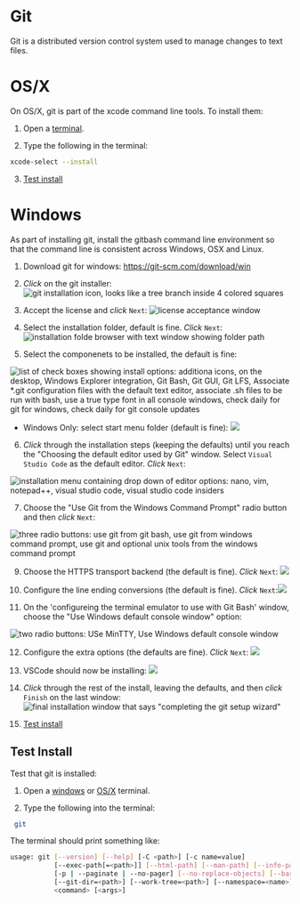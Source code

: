 # Git
Git is a distributed version control system used to manage changes to text files. 

# OS/X

On OS/X, git is part of the xcode command line tools. To install them:

1. Open a [terminal](osx_terminal).

2. Type the following in the terminal:
```bash
xcode-select --install
```
3. [Test install](#test-install)

# Windows
As part of installing git, install the gitbash command line environment so that the command line is consistent across Windows, OSX and Linux.

1. Download git for windows:
https://git-scm.com/download/win

2. *Click* on the git installer:
![git installation icon, looks like a tree branch inside 4 colored squares](../images/windows/git/git00.png)

3. Accept the license and *click* `Next`:
 ![license acceptance window](../images/windows/git/git01.png)

4. Select the installation folder, default is fine. *Click* `Next`:
![installation folde browser with text window showing folder path](../images/windows/git/git02.png)

5. Select the componenets to be installed, the default is fine: 

![list of check boxes showing install options: additiona icons, on the desktop, Windows Explorer integration, Git Bash, Git GUI, Git LFS, Associate *.git configuration files with the default text editor, associate .sh files to be run with bash,  use a true type font in all console windows, check daily for git for windows, check daily for git console updates](../images/windows/git/git03.png)

- Windows Only: select start menu folder (default is fine):
![](../images/windows/git/git04.png)

6. *Click* through the installation steps (keeping the defaults) until you reach the "Choosing the default editor used by Git" window. Select `Visual Studio Code` as the default editor. *Click* `Next`:

![installation menu containing drop down of editor options: nano, vim, notepad++, visual studio code, visual studio code insiders](../images/windows/git/git06.png)

7. Choose the "Use Git from the Windows Command Prompt" radio button and then *click* `Next`:

![three radio buttons: use git from git bash, use git from windows command prompt, use git and optional unix tools from the windows command prompt](../images/windows/git/git07.png) 

9. Choose the HTTPS transport backend (the default is fine). *Click* `Next`: ![](../images/windows/git/git08.png)

10. Configure the line ending conversions (the default is fine). *Click* `Next`:![](../images/windows/git/git09.png)

11. On the 'configureing the terminal emulator to use with Git Bash' window, choose the "Use Windows default console window" option:

![two radio buttons: USe MinTTY, Use Windows default console window](../images/windows/git/git10.png)

12. Configure the extra options (the defaults are fine). *Click* `Next`:
![](../images/windows/git/git11.png)

13. VSCode should now be installing: ![](../images/windows/git/git12.png)

14. *Click* through the rest of the install, leaving the defaults, and then *click* `Finish` on the last window: 
![final installation window that says "completing the git setup wizard"](../images/windows/git/git13.png)

14. [Test install](#test-install)

## Test Install

Test that git is installed:

1. Open a [windows](windows_terminal.md) or [OS/X](osx_terminal.md) terminal. 

2. Type the following into the terminal:
```bash
 git
 ```

The terminal should print something like:

```bash
usage: git [--version] [--help] [-C <path>] [-c name=value]
           [--exec-path[=<path>]] [--html-path] [--man-path] [--info-path]
           [-p | --paginate | --no-pager] [--no-replace-objects] [--bare]
           [--git-dir=<path>] [--work-tree=<path>] [--namespace=<name>]
           <command> [<args>]


```
